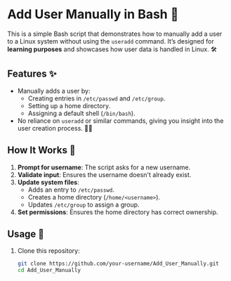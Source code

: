 # Add User Manually in Bash 🐚

This is a simple Bash script that demonstrates how to manually add a user to a Linux system without using the `useradd` command. It’s designed for **learning purposes** and showcases how user data is handled in Linux. 🛠️

## Features ✨
- Manually adds a user by:
  - Creating entries in `/etc/passwd` and `/etc/group`.
  - Setting up a home directory.
  - Assigning a default shell (`/bin/bash`).
- No reliance on `useradd` or similar commands, giving you insight into the user creation process. 🧑‍💻

## How It Works 🤔
1. **Prompt for username**: The script asks for a new username.
2. **Validate input**: Ensures the username doesn't already exist.
3. **Update system files**:
   - Adds an entry to `/etc/passwd`.
   - Creates a home directory (`/home/<username>`).
   - Updates `/etc/group` to assign a group.
4. **Set permissions**: Ensures the home directory has correct ownership.

## Usage 🚀

1. Clone this repository:
   ```bash
   git clone https://github.com/your-username/Add_User_Manually.git
   cd Add_User_Manually
